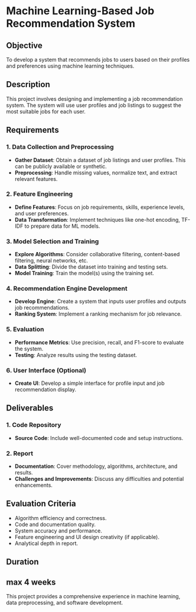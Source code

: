 # Machine Learning-Based Job Recommendation System

## Objective
To develop a system that recommends jobs to users based on their profiles and preferences using machine learning techniques.

## Description
This project involves designing and implementing a job recommendation system. The system will use user profiles and job listings to suggest the most suitable jobs for each user.

## Requirements

### 1. Data Collection and Preprocessing
- **Gather Dataset**: Obtain a dataset of job listings and user profiles. This can be publicly available or synthetic.
- **Preprocessing**: Handle missing values, normalize text, and extract relevant features.

### 2. Feature Engineering
- **Define Features**: Focus on job requirements, skills, experience levels, and user preferences.
- **Data Transformation**: Implement techniques like one-hot encoding, TF-IDF to prepare data for ML models.

### 3. Model Selection and Training
- **Explore Algorithms**: Consider collaborative filtering, content-based filtering, neural networks, etc.
- **Data Splitting**: Divide the dataset into training and testing sets.
- **Model Training**: Train the model(s) using the training set.

### 4. Recommendation Engine Development
- **Develop Engine**: Create a system that inputs user profiles and outputs job recommendations.
- **Ranking System**: Implement a ranking mechanism for job relevance.

### 5. Evaluation
- **Performance Metrics**: Use precision, recall, and F1-score to evaluate the system.
- **Testing**: Analyze results using the testing dataset.

### 6. User Interface (Optional)
- **Create UI**: Develop a simple interface for profile input and job recommendation display.

## Deliverables

### 1. Code Repository
- **Source Code**: Include well-documented code and setup instructions.

### 2. Report
- **Documentation**: Cover methodology, algorithms, architecture, and results.
- **Challenges and Improvements**: Discuss any difficulties and potential enhancements.


## Evaluation Criteria
- Algorithm efficiency and correctness.
- Code and documentation quality.
- System accuracy and performance.
- Feature engineering and UI design creativity (if applicable).
- Analytical depth in report.

## Duration
max 4 weeks
---

This project provides a comprehensive experience in machine learning, data preprocessing, and software development.
